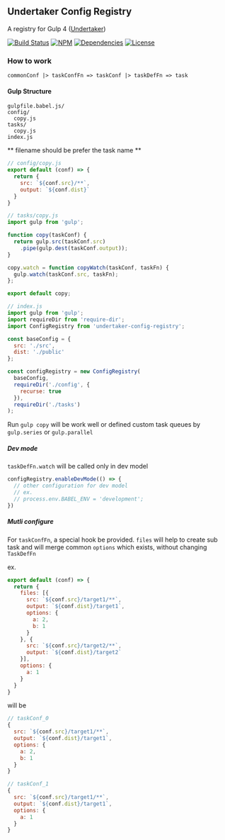 ## Undertaker Config Registry

A registry for Gulp 4 ([Undertaker](https://github.com/gulpjs/undertaker))

[![Build Status](https://img.shields.io/travis/morlay/undertaker-config-registry.svg?style=flat-square)](https://travis-ci.org/morlay/undertaker-config-registry)
[![NPM](https://img.shields.io/npm/v/undertaker-config-registry.svg?style=flat-square)](https://npmjs.org/package/undertaker-config-registry)
[![Dependencies](https://img.shields.io/david/morlay/undertaker-config-registry.svg?style=flat-square)](https://david-dm.org/morlay/undertaker-config-registry)
[![License](https://img.shields.io/npm/l/undertaker-config-registry.svg?style=flat-square)](https://npmjs.org/package/undertaker-config-registry)

### How to work

```
commonConf |> taskConfFn => taskConf |> taskDefFn => task
```

#### Gulp Structure

```
gulpfile.babel.js/
config/
  copy.js
tasks/
  copy.js
index.js
```

** filename should be prefer the task name **


```js
// config/copy.js
export default (conf) => {
  return {
    src: `${conf.src}/**`,
    output: `${conf.dist}`
  }
}
```

```js
// tasks/copy.js
import gulp from 'gulp';

function copy(taskConf) {
  return gulp.src(taskConf.src)
    .pipe(gulp.dest(taskConf.output));
}

copy.watch = function copyWatch(taskConf, taskFn) {
  gulp.watch(taskConf.src, taskFn);
};

export default copy;
```


```js
// index.js
import gulp from 'gulp';
import requireDir from 'require-dir';
import ConfigRegistry from 'undertaker-config-registry';

const baseConfig = {
  src: './src',
  dist: './public'
};

const configRegistry = new ConfigRegistry(
  baseConfig,
  requireDir('./config', {
    recurse: true
  }),
  requireDir('./tasks')
);
```

Run `gulp copy` will be work well or defined custom task queues by `gulp.series` or `gulp.parallel`

##### Dev mode

`taskDefFn.watch` will be called only in dev model

```js
configRegistry.enableDevMode(() => {
  // other configuration for dev model
  // ex.
  // process.env.BABEL_ENV = 'development';
})
```

##### Mutli configure

For `taskConfFn`, a special hook be provided.
`files` will help to create sub task and will merge common `options` which exists,
without changing `TaskDefFn`

ex.

```js
export default (conf) => {
  return {
    files: [{
      src: `${conf.src}/target1/**`,
      output: `${conf.dist}/target1`,
      options: {
        a: 2,
        b: 1
      }
    }, {
      src: `${conf.src}/target2/**`,
      output: `${conf.dist}/target2`
    }],
    options: {
      a: 1
    }
  }
}
```

will be

```js
// taskConf_0
{
  src: `${conf.src}/target1/**`,
  output: `${conf.dist}/target1`,
  options: {
    a: 2,
    b: 1
  }
}

// taskConf_1
{
  src: `${conf.src}/target1/**`,
  output: `${conf.dist}/target1`,
  options: {
    a: 1
  }
}
```
